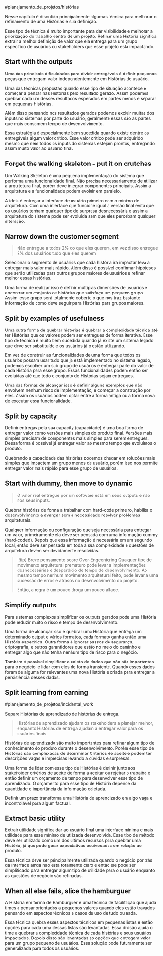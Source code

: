 #planejamento_de_projetos/histórias  

Nesse capítulo é discutido principalmente algumas técnica para melhorar o refinamento de uma Histórias e sua definição.

Esse tipo de técnica é muito importante para dar visibilidade e melhorar a priorização do trabalho dentro de um projeto. Refinar uma História significa extrair a melhor definição de valor que ela entrega para um grupo específico de usuários ou stakeholders que esse projeto está impactando.

## Start with the outputs
Uma das principais dificuldades para dividir entregáveis é definir pequenas peças que entregam valor independentemente em Histórias de usuário.

Uma das técnicas propostas quando esse tipo de situação acontece é começar a pensar nas Histórias pelo resultado gerado. Assim podemos quebrar cada um desses resultados esperados em partes menos e separar em pequenas Histórias.

Além disso pensando nos resultados gerados podemos excluir muitas dos inputs no sistemas por parte do usuário, geralmente essas são as partes que mais consomem tempo de desenvolvimento.

Essa estratégia é especialmente bem sucedida quando existe dentre os entregáveis algum valor crítico. Esse valor crítico pode ser adquirido mesmo que nem todos os inputs do sistemas estejam prontos, entregando assim muito valor ao usuário final.


## Forget the walking skeleton - put it on crutches

Um Walking Skeleton é uma pequena implementação do sistema que performa uma funcionalidade final. Não precisa necessariamente de utilizar a arquitetura final, porém deve integrar componentes principais. Assim a arquitetura e a funcionalidade podem evoluir em paralelo.

A ideia é entregar a interface de usuário primeiro com o mínimo de arquitetura. Com uma interface que funcione igual a versão final evita que os usuários tenham qualquer tipo de surpresa desnecessária e assim a arquitetura do sistema pode ser evoluída sem que eles percebam qualquer alteração.

## Narrow down the customer segment

> Não entregue a todos 2% do que eles querem, em vez disso entregue 2% dos usuários tudo que eles querem

Selecionar o segmento de usuários que cada história irá impactar leva a entregar mais valor mais rápido. Além disso é possível confirmar hipóteses que serão utilizadas para outros grupos maiores de usuários e refinar melhor essas histórias.

Uma forma de realizar isso é definir múltiplas dimensões de usuários e encontrar um conjunto de histórias que satisfaça um pequeno grupo. Assim, esse grupo será totalmente coberto o que nos traz bastante informação de como deve seguir para Histórias para grupos maiores.

## Split by examples of usefulness

Uma outra forma de quebrar histórias é quebrar a complexidade técnica até ter Histórias que os valores podem ser entregues de forma iterativa. Esse tipo de técnica é muito bem sucedida quando já existe um sistema legado que deve ser substituído e os usuários já o estão utilizando.

Em vez de construir as funcionalidades de uma forma que todos os usuários possam usar tudo que já está implementado no sistema legado, podemos escolher um sub grupo de usuários e entregar parte do valor de cada História para esse grupo. Essas funcionalidades podem então ser evoluídas até que todo o conjunto de Histórias sejam entregues.

Uma das formas de alcançar isso é definir alguns exemplos que não envolvem nenhum risco de implementação, e começar a construção por eles. Assim os usuários podem optar entre a forma antiga ou a forma nova de executar essa funcionalidade.

## Split by capacity

Definir entregas pela sua capacity (capacidade) é uma boa forma de entregar valor como versões mais simples do produto final. Versões mais simples precisam de componentes mais simples para serem entregues. Dessa forma é possível já entregar valor ao mesmo tempo que evoluímos o produto.

Quebrando a capacidade das histórias podemos chegar em soluções mais simples que impactem um grupo menos de usuário, porém isso nos permite entregar valor mais rápido para esse grupo de usuários.

## Start with dummy, then move to dynamic

> O valor real entregue por um software está em seus outputs e não nos seus inputs.

Quebrar histórias de forma a trabalhar com hard-code primeiro, habilita o desenvolvimento a avançar sem a necessidade resolver problemas arquiteturais.

Qualquer informação ou configuração que seja necessária para entregar um valor, primeiramente ela deve ser pensada com uma informação dummy (hard-coded). Depois que essa informação é necessária em um segundo local, então deve ser pensada em toda a sua complexidade e questões de arquitetura devem ser devidamente resolvidas.

> [!tip] Breve pensamento sobre Over-Engeeniering
> Qualquer tipo de movimento arquitetural prematuro pode levar a implementações desnecessárias e desperdício de tempo de desenvolvimento.
> Ao mesmo tempo nenhum movimento arquitetural feito, pode levar a uma sucessão de erros e atrasos no desenvolvimento do projeto.
> 
> Então, a regra é um pouco droga um pouco alface.


## Simplify outputs

Para sistemas complexos simplificar os outputs gerados pode uma História pode reduzir muito o risco e tempo de desenvolvimento.

Uma forma de alcançar isso é quebrar uma História que entrega um determinado output e vários formatos, cada formato ganha então uma História específica. Outra forma é ignorar passos de segurança, criptografia, e outros garantidores que estão no meio do caminho e entregar algo que não tenha nenhum tipo de risco para o negócio.

Também é possível simplificar a coleta de dados que não são importantes para o negócio, e lidar com eles de forma transiente. Quando esses dados foram de alguma for relevantes uma nova História e criada para entregar a persistência desses dados.

## Split learning from earning

#planejamento_de_projetos/incidental_work 

Separe Histórias de aprendizado de histórias de entrega.

> Histórias de aprendizado ajudam os stakeholders a planejar melhor, enquanto Histórias de entrega ajudam a entregar valor para os usuários finais.

Histórias de aprendizado são muito importantes para refinar algum tipo de conhecimento do produto durante o desenvolvimento. Porém esse tipo de Histórias são complexadas de determinar Critérios de aceite e podem ter descrições vagas e imprecisas levando a dúvidas e surpresas.

Uma forma de lidar com esse tipo de Histórias é definir junto aos stakeholder critérios de aceite de forma a aceitar ou rejeitar o trabalho e então definir um orçamento de tempo para desenvolver esse tipo de aprendizado. O orçamento para esse tipo de História depende da quantidade e importância da informação coletada.

Definir um prazo transforma uma História de aprendizado em algo vaga e incontrolável para algum factual.

## Extract basic utility

Extrair utilidade significa dar ao usuário final uma interface mínima e mais utilidade para esse mínimo de utilizada desenvolvida. Esse tipo de método deve ser utilizado como um dos últimos recursos para quebrar uma História, já que pode gerar expectativas equivocadas em relação ao produto.

Essa técnica deve ser principalmente utilizada quando o negócio por trás da interface ainda não está totalmente claro e então ele pode ser simplificado para entregar algum tipo de utilidade para o usuário enquanto as questões de negócio são refinadas.

## When all else fails, slice the hamburguer

A História em forma de Hamburguer é uma técnica de facilitação que ajuda times a pensar orientados a pequenos valores quando eles estão travados pensando em aspectos técnicos e casos de uso de tudo ou nada.

Essa técnica quebra esses aspectos técnicos em pequenas listas e então opções para cada uma dessas listas são levantadas. Essa divisão ajuda o time a quebrar a complexidade técnica de cada histórias e seus usuários impactados. Depois disso são levantadas as opções que entregam valor para um grupo pequeno de usuários. Essa solução pode futuramente ser generalizada para todos os usuários.